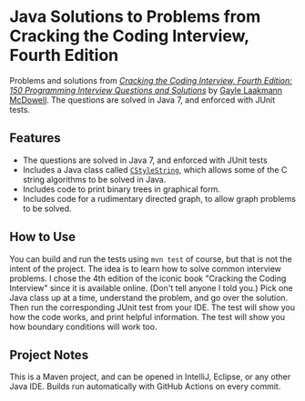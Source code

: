 # Java Solutions to Problems from Cracking the Coding Interview, Fourth Edition

Problems and solutions from [_Cracking the Coding Interview, Fourth Edition: 150 Programming Interview Questions and Solutions_](http://www.amazon.com/Cracking-Coding-Interview-Fourth-Edition/dp/145157827X) by [Gayle Laakmann McDowell](http://www.technologywoman.com). The questions are solved in Java 7, and enforced with JUnit tests. 

## Features
* The questions are solved in Java 7, and enforced with JUnit tests
* Includes a Java class called [`CStyleString`](https://github.com/sualeh/cracking-the-coding-interview-4ed/blob/master/src/main/java/us/fatehi/crack4/util/CStyleString.java), which allows some of the C string algorithms to be solved in Java.
* Includes code to print binary trees in graphical form. 
* Includes code for a rudimentary directed graph, to allow graph problems to be solved.

## How to Use
You can build and run the tests using `mvn test` of course, but that is not the intent of the project. The idea is to learn how to solve common interview problems. I chose the 4th edition of the iconic book "Cracking the Coding Interview" since it is available online. (Don't tell anyone I told you.) Pick one Java class up at a time, understand the problem, and go over the solution. Then run the corresponding JUnit test from your IDE. The test will show you how the code works, and print helpful information. The test will show you how boundary conditions will work too.

## Project Notes
This is a Maven project, and can be opened in IntelliJ, Eclipse, or any other Java IDE. Builds run automatically with GitHub Actions on every commit.

